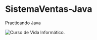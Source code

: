 # SistemaVentas-Java

Practicando Java

![Curso de Vida Informático](https://www.youtube.com/watch?v=IiOYjdzH_TM&list=PLMPZIgg1n4JlSr_81Lhp8lem8Dtfe9qxV).
